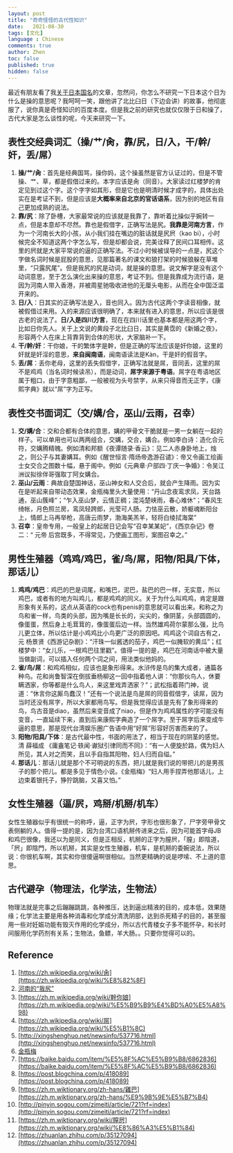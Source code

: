 ```yaml
---
layout: post
title: "奇奇怪怪的古代性知识"
date:   2021-08-30
tags: [文化]
language : Chinese
comments: true
author: Zhen
toc: false
published: true
hidden: false
---
```

最近有朋友看了我[关于日本国名](/你知道日本有几种不同叫法吗)的文章，忽然问，你怎么不研究一下日本这个日为什么是操的意思呢？我呵呵一笑，跟他讲了北比臼日（下边会讲）的故事，他彻底服了，说你真是奇怪知识的百度本度。但是我之前的研究也就仅仅限于日和操了，古代大家是怎么谈性的呢，今天来研究一下。

## 表性交经典词汇（操/艹/肏，靠/尻，日/入，干/幹/奸，丢/屌）

 1. **操/艹/肏**：首先是经典国骂，操你妈，这个操虽然是官方认证过的，但是不管操、艹、草，都是假借过来的。本字应该是肏（同音）。大家读过红楼梦的肯定见到过这个字。这个字字如其形，但是它也是明清时候才成字的，具体出处实在是考证不到，但是应该是**大概率来自北京的官话语系**，因为别的地区有自己更加成熟的说法。
 2. **靠/尻**：除了卧槽，大家最常说的应该就是我靠了，靠听着比操似乎婉转一点，但是本意却不尽然。靠也是假借字，正确写法是尻。**我靠是河南方言**，作为一个河南长大的小孩，从小我们挂在嘴边的脏话就是尻屄（kao bi），小时候完全不知道这两个字怎么写，但是却都会说，完美诠释了民间口耳相传。这里的屄就是大家平常说的逼的正确写法。不过小时候被误导的一点是，尻这个字做名词时候是屁股的意思，见那篇著名的课文和狼打架的时候狼躲在草堆里，“只露尻尾”。但是我尻的尻是动词，就是操的意思。说文解字是没有这个动词意思，至于怎么演化出来操的意思，考证不到。但是我靠成为流行语，是因为河南人带入香港，并被周星驰吸收进他的无厘头电影，从而在全中国泛滥开来的。
 3. **日/入**：日其实的正确写法是入，音也同入。因为古代这两个字读音相像，就被假借过来用。入的来源应该很明确了，本来就有进入的意思，所以应该是很古老的说法了。**日/入是四川方言**，现在在四川话里也基本都是用这两个字，比如日你先人。关于上文说的黄段子北比臼日，其实是黄霑的《新婚之夜》，形容两个人在床上背靠背到合体的形状，大家脑补一下。
 4. **干/幹/奸**：干你娘，干的繁体字是幹，但是正确的写法应该是奸你娘，这里的奸就是奸淫的意思，**来自闽南语**，闽南语读法是Kàn，干是奸的假音字。
 5. **丢/屌**：丢你老母，这里的丢失假借字，正确写法就是屌，音同丢，这里的屌不是鸡鸡（当名词时候读吊），而是动词，**屌字来源于粤语**。屌字在粤语地区属于粗口，由于字意粗鄙，一般被视为头号禁字，从来只得音而无正字，《康熙字典》就以“屌”字为正写。

## 表性交书面词汇（交/媾/合，巫山/云雨，召幸）
 1. **交/媾/合**：交和合都有合体的意思，媾的甲骨文干脆就是一男一女躺在一起的样子。可以单用也可以两两组合，交媾，交合，媾合。例如李白诗：造化合元符，交媾腾精魄。例如清和邦额《夜谭随录·香云》：见二人赤身卧地上，烛之，则公子与其妻媾耳。例如《醒世恒言·隋炀帝逸游召谴》：帝又令画工绘画士女交合之图数十幅，悬于阁中。例如《元典章·户部四·丁庆一争婚》：令吴江洲议拟徐伴哥强取丁阿女媾合。
 2. **巫山/云雨**：典故自楚国神话，巫山神女和人交合后，就会产生降雨。因为实在是听起来自带动态效果，金瓶梅里头大量使用：“丹山念夜鸾求凤，天台路通，巫山簇峰”；“乍入巫山梦，云情正稠；混沌楚峡雨，春心难休”；“春风生绮帐，月色照兰房，鸾凤轻跨郎，光莹可人肠。力怯巫云散，娇躯魂断阳台上，情郎上马再举枪，高唐云雨梦，渤海美羔羊，轻将白绫拭海棠”
 3. **召幸**：皇帝专用，一般皇上的起居日记会写“召幸某某妃”，《西京杂记》卷二：“ 元帝 后宫既多，不得常见，乃使画工图形，案图召幸之。”
 
## 男性生殖器（鸡鸡/鸡巴，雀/鸟/屌，阳物/阳具/下体，那话儿）

1. **鸡鸡/鸡巴**：鸡巴的巴是词尾，和嘴巴，泥巴，盐巴的巴一样，无实意，所以鸡巴，或者有的地方叫鸡儿，都是鸡鸡的同义。关于为什么叫鸡鸡，肯定是跟形象有关系的，这点从英语的cock也有penis的意思就可以看出来。和称之为鸟和雀一样，鸟类的头部，因为嘴是长长的，尖尖的，像阴茎，头部圆圆的，像蛋蛋，然后身上毛茸茸的，像蛋蛋后边一样。当然雄鸡荷尔蒙那么强，比鸟儿更立体，所以估计是小鸡鸡比小鸟更广泛的原因吧。鸡鸡这个词自古有之，元 杨景贤《西游记杂剧》：“汗珠一似酱透的茄子，鸡巴一似腌软的黄瓜”；红楼梦中：“女儿乐，一根鸡巴往里戳”。值得一提的是，鸡巴在河南话中被大量当做副词，可以插入任何两个词之间，用法类似他妈的。
2. **雀/鸟/屌**：和鸡鸡相似，应该也是象形得来。水浒传是鸟的集大成者，通篇各种鸟。花和尚鲁智深在倒拔垂杨柳这一回中指着他人讲：“你那伙鸟人，休要瞒洒家，你等都是什么鸟人，来这里戏弄洒家？”；武松指着蒋门神，说道：“休言你这厮鸟蠢汉！”还有一个说法是鸟是屌的同音假借字，读屌，因为当时还没有屌字，所以大家都用鸟写。但是我觉得应该是先有了象形得来的鸟，鸟古音是diao，虽然后来变音成了niao，但是作为鸡鸡属性的字可能没有变音，一直延续下来，直到后来康熙字典造了一个屌字。至于屌字后来变成牛逼的意思，那是现代台湾娱乐圈广告语中用“好屌”形容好厉害而来的了。
3. **阳物/阳具/下体**：是古代最中性，书面的用法了，相当于现在的阴茎的感觉。清 薛福成 《庸盦笔记·轶闻·谳狱引律同而不同》：“有一人便旋於路，偶为妇人所见，其人对之而笑，且以手自指其阳物，妇人归而自缢。”
4. **那话儿**：那话儿就是那个不可明说的东西，把儿就是我们说的带把儿的是男孩子的那个把儿。都是多见于情色小说。《金瓶梅》“妇人用手捏弄他那话儿，上边束着银托子，狰狞跳脑，又喜又怕。”

## 女性生殖器（逼/屄，鸡掰/机掰/机车）
女性生殖器似乎有很统一的称呼，逼，正字为屄，字形也很形象了，尸字旁甲骨文表侧躺的人。值得一提的是，因为台湾口语机掰传进来之后，因为可能首字母JB和鸡巴很像，我还以为是同义，但是正相反，机掰的正字为膣屄，「膣」即陰道，「屄」即陰門，所以机掰，其实是女性生殖器，机车，是机掰的委婉说法，所以说：你很机车啊，其实和你很傻逼啊很相似。当然更精确的说是啰嗦、不上道的意思。

## 古代避孕（物理法，化学法，生物法）
物理法就是完事之后蹦蹦跳跳，各种推压，达到逼出精液的目的，成本低，效果随缘；化学法主要是用各种消毒和化学成分清洗阴部，达到杀死精子的目的，甚至服用一些对妊娠功能有毁灭作用的化学成分，所以古代青楼女子多不能怀孕，和长时间服用化学药剂有关系；生物法，鱼鳔，羊大肠。。只要你觉得可以的。


## Reference
 1. [https://zh.wikipedia.org/wiki/肏](https://zh.wikipedia.org/wiki/%E8%82%8F)
 2. [河南的“我尻”](https://web.archive.org/web/20141220110226/http://book.sina.com.cn/nzt/ele/city1000/101.shtml)
 3. [https://zh.m.wikipedia.org/wiki/幹你娘](https://zh.m.wikipedia.org/wiki/%E5%B9%B9%E4%BD%A0%E5%A8%98)
 4. [https://zh.wikipedia.org/wiki/屌](https://zh.wikipedia.org/wiki/%E5%B1%8C)
 5. [http://xingshenghuo.net/newsinfo/537716.html](http://xingshenghuo.net/newsinfo/537716.html)
 6. [金瓶梅](http://www.hanbk.com/a/wenxue/wenyanwencong/guwenshiyi/2017/0518/3437.html)
 7. [https://baike.baidu.com/item/%E5%8F%AC%E5%B9%B8/6862836](https://baike.baidu.com/item/%E5%8F%AC%E5%B9%B8/6862836)
 8. [https://post.blogchina.com/p/418089](https://post.blogchina.com/p/418089)
 9. [https://zh.m.wiktionary.org/zh-hans/雞巴](https://zh.m.wiktionary.org/zh-hans/%E9%9B%9E%E5%B7%B4) 
 10. [http://pinyin.sogou.com/zimeiti/article/721?rf=index](http://pinyin.sogou.com/zimeiti/article/721?rf=index) 
 11. [https://zh.m.wiktionary.org/wiki/膣屄](https://zh.m.wiktionary.org/wiki/%E8%86%A3%E5%B1%84)
 12. [https://zhuanlan.zhihu.com/p/35127094](https://zhuanlan.zhihu.com/p/35127094)

<!--stackedit_data:
eyJoaXN0b3J5IjpbOTI1MTgyNzcxLC0xMzg4Mzk5NjUwLDE3OT
M1MjI3NjMsLTEzNDEyNzA1OTksLTE2NDk0Nzk2MjEsLTExMTg2
NDAxMzYsMTg2ODg1NzM5MSw0NTQ1MzAzNDEsMTI2MTIxMTQ4Mi
wxOTUyMDUyNjYxLDE1MjQ0NTI1OTAsMTk2MjYwMzUyLDE2NTIx
NzcwMDAsLTU1Nzg2NTk0NywyMTI5OTc3Nzg5LDQ4MTMxMzgxNi
wtOTU1NjI1OTU1LDEwNDE2NTUxNDUsLTkyODE0MzQ2NCwtNTY3
MTIzNDExXX0=
-->